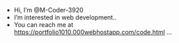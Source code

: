 -  Hi, I’m @M-Coder-3920
-  I’m interested in web development..
-  You can reach me at https://portfolio1010.000webhostapp.com/code.html ...
